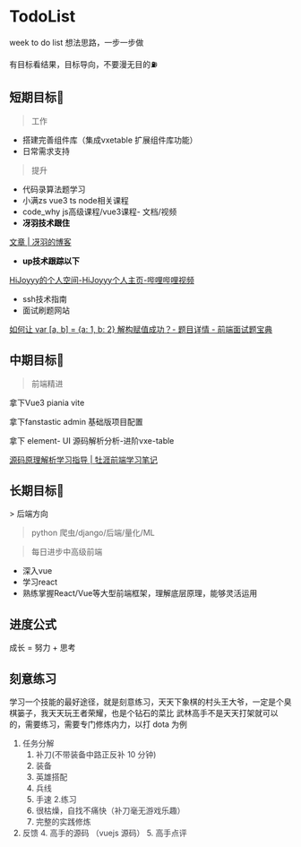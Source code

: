
# TodoList
week to do list 想法思路，一步一步做

有目标看结果，目标导向，不要漫无目的⛽️

## 短期目标🎯
> 工作

+ 搭建完善组件库（集成vxetable 扩展组件库功能）
+ 日常需求支持

> 提升

+ 代码录算法题学习
+ 小满zs vue3 ts node相关课程
+ code_why js高级课程/vue3课程- 文档/视频
+ **<font style="color:rgb(0, 0, 0);">冴羽技术跟住</font>**

[文章 | 冴羽的博客](https://yayujs.com/blog/javascript)

+ **<font style="color:rgb(0, 0, 0);">up技术跟踪以下</font>**

[HiJoyyy的个人空间-HiJoyyy个人主页-哔哩哔哩视频](https://space.bilibili.com/12324398)

+ ssh技术指南
+ 面试刷题网站

[如何让 var [a, b] = {a: 1, b: 2} 解构赋值成功？- 题目详情 - 前端面试题宝典](https://fe.ecool.fun/topic/97fda656-bfa1-4aa9-b1a5-1d0247178cfc?orderBy=default&order=desc&tagId=10&exerciseCate=2&ignoreMaster=1&difficulty=)

## 中期目标🎯
> 前端精进

拿下Vue3 piania vite

拿下fanstastic admin 基础版项目配置

拿下 element- UI 源码解析分析-进阶vxe-table

[源码原理解析学习指导 | 牡涯前端学习笔记](https://muyacode.github.io/FrontEndLearnNotes/Document/%E6%A1%86%E6%9E%B6%E6%BA%90%E7%A0%81%E5%8E%9F%E7%90%86%E5%AE%9E%E7%8E%B0%E8%A7%A3%E6%9E%90/%E6%BA%90%E7%A0%81%E5%8E%9F%E7%90%86%E8%A7%A3%E6%9E%90%E5%AD%A6%E4%B9%A0%E6%8C%87%E5%AF%BC)

<h2 id="Wy1SH">长期目标🎯 </h2>
> 后端方向

> python 爬虫/django/后端/量化/ML 

> 每日进步中高级前端

+ 深入vue
+ 学习react 
+ 熟练掌握React/Vue等大型前端框架，理解底层原理，能够灵活运用

## 进度公式
成长 = 努力 + 思考

## 刻意练习 
学习一个技能的最好途径，就是刻意练习，天天下象棋的村头王大爷，一定是个臭棋篓子，我天天玩王者荣耀，也是个钻石的菜比 武林高手不是天天打架就可以的，需要练习，需要专门修炼内力，以打 dota 为例

1. <font style="color:rgb(60, 60, 67);">任务分解</font>
    1. <font style="color:rgb(60, 60, 67);">补刀(不带装备中路正反补 10 分钟)</font>
    2. <font style="color:rgb(60, 60, 67);">装备</font>
    3. <font style="color:rgb(60, 60, 67);">英雄搭配</font>
    4. <font style="color:rgb(60, 60, 67);">兵线</font>
    5. <font style="color:rgb(60, 60, 67);">手速 2.练习</font>
    6. <font style="color:rgb(60, 60, 67);">很枯燥，自找不痛快（补刀毫无游戏乐趣）</font>
    7. <font style="color:rgb(60, 60, 67);">完整的实践修炼</font>
2. <font style="color:rgb(60, 60, 67);">反馈 4. 高手的源码 （vuejs 源码） 5. 高手点评</font>